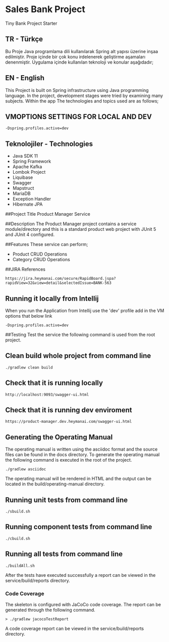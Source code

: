 # Sales Bank Project
Tiny Bank Project Starter

## TR - Türkçe
Bu Proje Java programlama dili kullanılarak Spring alt yapısı üzerine inşaa edilmiştir. 
Proje içinde bir çok konu irdelenerek geliştirme aşamaları denenmiştir. Uygulama içinde
kullanılan teknoloji ve konular aşağıdadır;

## EN - English
This Project is built on Spring infrastructure using Java programming language.
In the project, development stages were tried by examining many subjects.
Within the app The technologies and topics used are as follows;



## VMOPTIONS SETTINGS FOR LOCAL AND DEV
````
-Dspring.profiles.active=dev
````

## Teknolojiler - Technologies
<ul>
<li>Java SDK 11</li> 
<li>Spring Framework</li>
<li>Apache Kafka</li>
<li>Lombok Project</li>
<li>Liquibase</li>
<li>Swagger</li>
<li>Mapstruct</li>
<li>MariaDB</li>
<li>Exception Handler</li>
<li>Hibernate JPA</li>
</ul>

##Project Title
Product Manager Service

##Description
The Product Manager project contains a service module/directory and this is a standard product web project with 
JUnit 5 and JUnit 4 configured. 

##Features
These service can perform;
<ul>
<li>Product CRUD Operations</li>
<li>Category CRUD Operations</li>
</ul>
   


##JIRA References
```
https://jira.heymanai.com/secure/RapidBoard.jspa?rapidView=32&view=detail&selectedIssue=BANK-563
```

## Running it locally from Intellij
When you run the Application from Intellij use the 'dev' profile add in the VM options that below link
```
-Dspring.profiles.active=dev 
```

##Testing
Test the service the following command is used from the root project.

## Clean build whole project from command line
```
./gradlew clean build
```

## Check that it is running locally
```
http://localhost:9093/swagger-ui.html
```

## Check that it is running dev enviroment
```
https://product-manager.dev.heymanai.com/swagger-ui.html
```

## Generating the Operating Manual
The operating manual is written using the asciidoc format and the source files can be found in the docs directory.
To generate the operating manual the following command is executed in the root of the project.

```
./gradlew asciidoc
```

The operating manual will be rendered in HTML and the output can be located in the build/operating-manual directory.

## Running unit tests from command line
```
./sbuild.sh
```
## Running component tests from command line
```
./cbuild.sh
```
## Running all tests from command line
```
./buildAll.sh
```

After the tests have executed successfully a report can be viewed in the service/build/reports directory.

### Code Coverage
The skeleton is configured with JaCoCo code coverage.  The report can be generated through the following command.

```
> ./gradlew jacocoTestReport
```

A code coverage report can be viewed in the service/build/reports directory.
